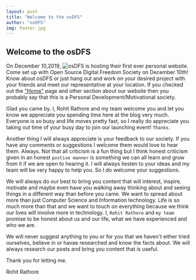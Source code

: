 ```yaml
---
layout: post
title: "Welcome to the osDFS"
author: "osDFS"
img: footer.jpg
---
```


## Welcome to the osDFS

On December 10,2019, ![osDFS](https://github.com/TeAmP0is0N/GirlsInTech/blob/master/img/blog/header.JPG) is hosting their first ever personal website. Come set up with Open Source Digital Freedom Society on December 10th! Know about osDFS or just hang out and work on your desired project with your friends and meet our representative at your location. 
If you checked out the ["Home"](https://www.osdfs.in/) page and other section about our website then you probably say that this is a Personal Development/Motivational society. 

Glad you came by. I, Rohit Rathore and my team welcome you and let you know we appreciate you spending time here at the blog very much. Everyone is so busy and life moves pretty fast, so I really do appreciate you taking out time of your busy day to join our launching event! `Thanks`.

Another thing I will always appreciate is your feedback to our society. If you have any comments or suggestions I welcome them would love to hear them. Always. Not that all criticism is a fun thing but I think honest criticism given in an honest `postive manner` is something we can all learn and grow from it if we are open to hearing it. I will always liesten to your ideas and my team will be very happy to help you. So I do welcome your suggestions.

We will always do our best to bring you content that will interest, inspire, motivate and maybe even have you walking away thinking about and seeing things in a different way than before you came. We want to spread about more than just Computer Science and Information technology. Life is so much more than that and we want to touch on everything because we think our lives will involve more in technology. I, `Rohit Rathore` and `my team` promise to be honest about us and our life, what we have experienced and who we are.

We will never suggest anything to you or for you that we haven't either tried ourselves, believe in or havae researched and know the facts about. We will always research our posts and bring you content that is useful. 

Thank you for letting me.

Rohit Rathore